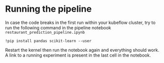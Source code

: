 # Running the pipeline
In case the code breaks in the first run within your kubeflow cluster, try to run the following command in the pipeline notebook `restaurant_prediction_pipeline.ipynb`
```notebook
!pip install pandas scikit-learn --user
```

Restart  the kernel then run the notebook again and everything should work.
A link to a running experiment is present in the last cell in the notebook.
